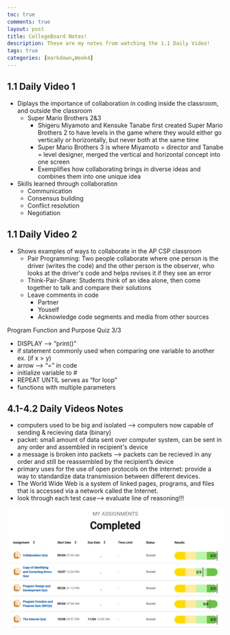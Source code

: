 ```yaml
---
toc: true
comments: true
layout: post
title: CollegeBoard Notes!
description: These are my notes from watching the 1.1 Daily Video!
tags: true
categories: [markdown,Week4]
---
```


## 1.1 Daily Video 1
- Diplays the importance of collaboration in coding inside the classroom, and outside the classroom
    - Super Mario Brothers 2&3
        - Shigeru Miyamoto and Kensuke Tanabe first created Super Mario Brothers 2 to have levels in the game where they would either go vertically or horizontally, but never both at the same time
        - Super Mario Brothers 3 is where Miyamoto = director and Tanabe = level designer, merged the vertical and horizontal concept into one screen
        - Exemplifies how collaborating brings in diverse ideas and combines them into one unique idea
- Skills learned through collaboration
    - Communication
    - Consensus building
    - Conflict resolution
    - Negotiation

## 1.1 Daily Video 2
- Shows examples of ways to collaborate in the AP CSP classroom
    - Pair Programming: Two people collaborate where one person is the driver (writes the code) and the other person is the observer, who looks at the driver's code and helps revises it if they see an error
    - Think-Pair-Share: Students think of an idea alone, then come together to talk and compare their solutions
    - Leave comments in code
        - Partner
        - Youself
        - Acknowledge code segments and media from other sources 




Program Function and Purpose Quiz 3/3

- DISPLAY –> “print()”
- if statement commonly used when comparing one variable to another ex. (if x > y)
- arrow –> “=” in code
- initialize variable to #
- REPEAT UNTIL serves as “for loop”
- functions with multiple parameters

## 4.1-4.2 Daily Videos Notes

- computers used to be big and isolated –> computers now capable of sending & recieving data (binary)
- packet: small amount of data sent over computer system, can be sent in any order and assembled in recipient's device
- a message is broken into packets –> packets can be recieved in any order and still be reassembled by the recipient’s device
- primary uses for the use of open protocols on the internet: provide a way to standardize data transmission between different devices.
- The World Wide Web is a system of linked pages, programs, and files that is accessed via a network called the Internet.
- look through each test case–> evaluate line of reasoning!!!

<img src="https://github.com/sarahliu2006/Sarah-Liu/blob/master/images/cbcspmc.PNG?raw=true"> 


